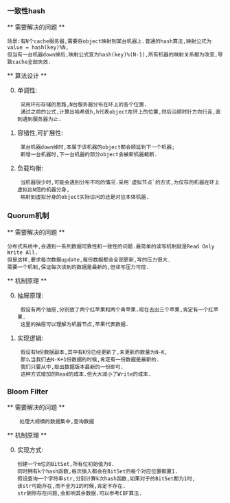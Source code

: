 ### 一致性hash

** 需要解决的问题 ** 

	场景:有N个cache服务器,需要将object映射到某台机器上.普通的hash算法,映射公式为value = hash(key)%N,
	但当有一台机器down掉后,映射公式变为hash(key)%(N-1),所有机器的映射关系都为改变,导致cache全部失效.

** 算法设计 **

0. 单调性:
    
	    采用环形存储的思路,N台服务器分布在环上的各个位置.
	    通过之前的公式,计算出哈希值h,h代表object在环上的位置,然后沿顺时针方向行走,直到遇到服务器为止.

0. 容错性,可扩展性:

        某台机器down掉时,本属于该机器的object都会顺延到下一个机器;
        新增一台机器时,下一台机器的部分object会被新机器截断.

0. 负载均衡:

        当机器很少时,可能会遇到分布不均的情况.采用`虚拟节点`的方式,为仅存的机器在环上虚拟出N倍的机器分身,
        映射到虚拟分身的object实际访问的还是对应本体机器.


### Quorum机制

** 需要解决的问题 **

    分布式系统中,会遇到一系列数据可靠性和一致性的问题.最简单的读写机制就是Read Only Write All.
    但是这样,要求每次数据update,每份数据都会全部更新,写的压力很大.
    需要一个机制,保证每次读到的数据是最新的,但读写压力可控.
    
** 机制原理 **

0. 抽屉原理:
    
        假设有两个抽屉,分别放了两个红苹果和两个青苹果.现在去出三个苹果,肯定有一个红苹果.
        这里的抽屉可以理解为机器节点,苹果代表数据.
   
0. 实现逻辑:
    
        假设有N份数据副本,其中有K份已经更新了,未更新的数量为N-K,
        那么当我们去N-K+1份数据的时候,肯定有一份数据是最新的.
        我们只要从中,取出数据版本最新的一份即可.
        这种方式增加的Read的成本.但大大减小了Write的成本.
    

### Bloom Filter

** 需要解决的问题 **

        处理大规模的数据集中,查询数据
    
** 机制原理 **
 
 0. 实现方式:
 
        创建一个m位的BitSet,所有位初始值为0.
        同时拥有k个hash函数,每次插入都会在BitSet的每个对应位置都置1.
        假设查询一个字符串str,分别计算k次hash函数,如果对于的BitSet都为1时,
        该str可能存在,而不全为1的时候,肯定不存在.
        str删除存在问题,会影响其余数据.可以参考CBF算法.
        
        
        